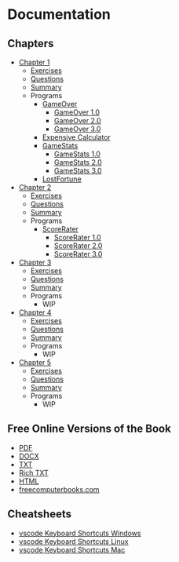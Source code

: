 # Documentation

## Chapters
- [Chapter 1](Chapter1/)
    - [Exercises](Chapter1/Exercises/)
    - [Questions](Chapter1/Questions/)
    - [Summary](Chapter1/Summary/)
    - Programs 
        - [GameOver](Chapter1/GameOver/)
            - [GameOver 1.0](Chapter1/GameOver/GameOver1.0/)
            - [GameOver 2.0](Chapter1/GameOver/GameOver2.0/)
            - [GameOver 3.0](Chapter1/GameOver/GameOver3.0/)
        - [Expensive Calculator](Chapter1/ExpensiveCalculator/)
        - [GameStats](Chapter1/GameStats/)
            - [GameStats 1.0](Chapter1/GameStats/GameStats1.0/)
            - [GameStats 2.0](Chapter1/GameStats/GameStats2.0/)
            - [GameStats 3.0](Chapter1/GameStats/GameStats3.0/)
        - [LostFortune](Chapter1/LostFortune/)
- [Chapter 2](Chapter2/)
    - [Exercises](Chapter2/Exercises/)
    - [Questions](Chapter2/Questions/)
    - [Summary](Chapter2/Summary/)
    - Programs 
        - [ScoreRater](Chapter2/ScoreRater/)
            - [ScoreRater 1.0](Chapter2/ScoreRater/ScoreRater1.0/)
            - [ScoreRater 2.0](Chapter2/ScoreRater/ScoreRater2.0/)
            - [ScoreRater 3.0](Chapter2/ScoreRater/ScoreRater3.0/)
- [Chapter 3](Chapter3/)
    - [Exercises](Chapter13/Exercises/)
    - [Questions](Chapter3/Questions/)
    - [Summary](Chapter3/Summary/)
    - Programs
        - WIP 
- [Chapter 4](Chapter4/)
    - [Exercises](Chapter4/Exercises/)
    - [Questions](Chapter4/Questions/)
    - [Summary](Chapter4/Summary/) 
    - Programs
        - WIP
- [Chapter 5](Chapter5/)
    - [Exercises](Chapter5/Exercises/)
    - [Questions](Chapter5/Questions/)
    - [Summary](Chapter5/Summary/)
    - Programs
        - WIP 

## Free Online Versions of the Book
- [PDF](Beginning_Cpp_Through_Game_Programming.pdf)
- [DOCX](Beginning_Cpp_Through_Game_Programming.docx)
- [TXT](Beginning_Cpp_Through_Game_Programming.txt)
- [Rich TXT](Beginning_Cpp_Through_Game_Programming.rtf)
- [HTML](web/Beginning_Cpp_Through_Game_Programming.html)
- [freecomputerbooks.com](http://freecomputerbooks.com/Beginning-Cpp-Through-Game-Programming.html)

## Cheatsheets
- [vscode Keyboard Shortcuts Windows](keyboard-shortcuts-vscode-linux.pdf)
- [vscode Keyboard Shortcuts Linux](keyboard-shortcuts-vscode-windows.pdf)
- [vscode Keyboard Shortcuts Mac](keyboard-shortcuts-vscode-macos.pdf)
